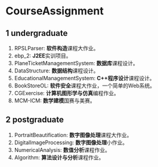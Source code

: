 # CourseAssignment

## 1 undergraduate

1. RPSLParser: **软件构造**课程大作业。
2. ebp_2: **J2EE**实训项目。
3. PlaneTicketManagementSystem: **数据库**课程设计。
4. DataStructure: **数据结构**课程设计。
5. EducationalManagementSystem: **C++程序设计**课程设计。
6. BookStoreOL: **软件安全**课程大作业，一个简单的Web系统。
7. CGExercise: **计算机图形学与仿真**编程作业。
8. MCM-ICM: **数学建模**国赛与美赛。

## 2 postgraduate

1. PortraitBeautification: **数字图像处理**课程大作业。
2. DigitalImageProcessing: **数字图像处理**小作业。
3. NumericalAnalysis: **数值分析**课程作业。
4. Algorithm: **算法设计与分析**课程作业。
